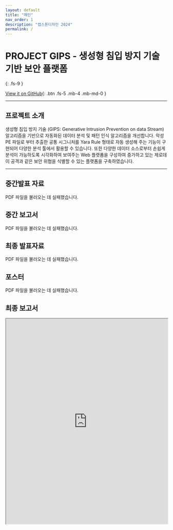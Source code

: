 ```yaml
---
layout: default
title: "메인"
nav_order: 1
description: "캡스톤디자인 2024"
permalink: /
---
```


# PROJECT GIPS - 생성형 침입 방지 기술기반 보안 플랫폼

{: .fs-9 }

[View it on GitHub](https://github.com/kookmin-sw/capstone-2024-34){: .btn .fs-5 .mb-4 .mb-md-0 }

---

## 프로젝트 소개

생성형 침입 방지 기술 (GIPS: Generative Intrusion Prevention on data Stream) 알고리즘을 기반으로 자동화된 데이터 분석 및 패턴 인식 알고리즘을 개선합니다. 악성 PE 파일로 부터 추출한 공통 시그니처를 Yara Rule 형태로 자동 생성해 주는 기능이 구현되어 다양한 분석 툴에서 활용할 수 있습니다. 또한 다양한 데이터 소스로부터 손쉽게 분석이 가능하도록 시각화하여 보여주는 Web 플랫폼을 구성하여 증가하고 있는 제로데이 공격과 같은 보안 위협을 식별할 수 있는 플랫폼을 구축하였습니다.

---

## 중간발표 자료

<object data="./assets/files/capstone_t34_mid_pt.pdf" type="application/pdf" alt="midterm pt" width="100%" height="480" >
<p>PDF 파일을 불러오는 데 실패했습니다.</p>
</object>

## 중간 보고서

<object data="./assets/files/capstone_t34_mid_report.pdf" type="application/pdf" alt="midterm pt" width="100%" height="640" >
<p>PDF 파일을 불러오는 데 실패했습니다.</p>
</object>

## 최종 발표자료

<object data="./assets/files/T34_캡스톤_최종발표.pdf" type="application/pdf" alt="final pt" width="100%" height="480" >
<p>PDF 파일을 불러오는 데 실패했습니다.</p>
</object>

## 포스터

<object data="./assets/files/T34_캡스톤_포스터.pdf" type="application/pdf" alt="final poster" width="100%" height="640" >
<p>PDF 파일을 불러오는 데 실패했습니다.</p>
</object>

## 최종 보고서

<iframe src="https://docs.google.com/document/d/e/2PACX-1vQovaWStsH88zFPypksb1aZGoLQ43n3MINVHRJAfKTcDtBPJVLl7uiTfldt2pIjlA/pub?embedded=true" width="100%" height="640"></iframe>
